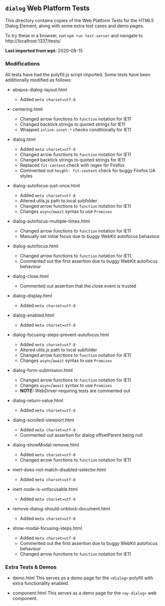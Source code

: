 ## `dialog` Web Platform Tests

This directory contains copies of the Web Platform Tests for the HTML5 Dialog
Element, along with some extra test cases and demo pages.

To try these in a browser, run `npm run test-server` and navigate to
http://localhost:1337/tests/

**Last imported from wpt:** 2020-08-15

### Modifications

All tests have had the polyfill.js script imported. Some tests have been
additionally modified as follows:

* abspos-dialog-layout.html
    * Added `meta charset=utf-8`

* centering.html
    * Changed arrow functions to `function` notation for IE11
    * Changed backtick strings to quoted strings for IE11
    * Wrapped `inline-inset-*` checks conditionally for IE11

* dialog.html
    * Added `meta charset=utf-8`
    * Changed arrow functions to `function` notation for IE11
    * Changed backtick strings to quoted strings for IE11
    * Replaced `fit-content` check with regex for Firefox
    * Commented out `height: fit-content` check for buggy Firefox UA styles

* dialog-autofocus-just-once.html
    * Added `meta charset=utf-8`
    * Altered utils.js path to local subfolder
    * Changed arrow functions to `function` notation for IE11
    * Changes `async`/`await` syntax to use `Promises`

* dialog-autofocus-multiple-times.html
    * Changed arrow functions to `function` notation for IE11
    * Manually set initial focus due to buggy WebKit autofocus behaviour

* dialog-autofocus.html
    * Changed arrow functions to `function` notation for IE11
    * Commented out the first assertion due to buggy WebKit autofocus behaviour

* dialog-close.html
    * Commented out assertion that the close event is trusted

* dialog-display.html
    * Added `meta charset=utf-8`

* dialog-enabled.html
    * Added `meta charset=utf-8`

* dialog-focusing-steps-prevent-autofocus.html
    * Added `meta charset=utf-8`
    * Altered utils.js path to local subfolder
    * Changed arrow functions to `function` notation for IE11
    * Changes `async`/`await` syntax to use `Promises`

* dialog-form-submission.html
    * Changed arrow functions to `function` notation for IE11
    * Changes `async`/`await` syntax to use `Promises`
    * **NOTE:** WebDriver-requiring tests are commented out

* dialog-return-value.html
    * Added `meta charset=utf-8`

* dialog-scrolled-viewport.html
    * Added `meta charset=utf-8`
    * Commented out assertion for dialog offsetParent being null

* dialog-showModal-remove.html
    * Added `meta charset=utf-8`
    * Changed arrow functions to `function` notation for IE11

* inert-does-not-match-disabled-selector.html
    * Added `meta charset=utf-8`

* inert-node-is-unfocusable.html
    * Added `meta charset=utf-8`

* remove-dialog-should-unblock-document.html
    * Added `meta charset=utf-8`

* show-modal-focusing-steps.html
    * Added `meta charset=utf-8`
    * Commented out the first assertion due to buggy WebKit autofocus behaviour
    * Changed arrow functions to `function` notation for IE11

### Extra Tests & Demos

* demo.html
    This serves as a demo page for the `<dialog>` polyfill with extra
    functionality enabled.

* component.html
    This serves as a demo page for the `<ay-dialog>` web component.
